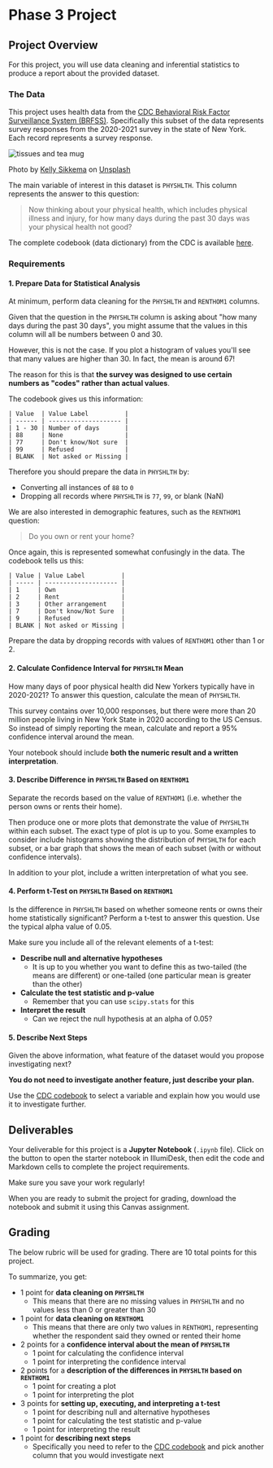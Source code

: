 # Phase 3 Project

## Project Overview

For this project, you will use data cleaning and inferential statistics to produce a report about the provided dataset.

### The Data

This project uses health data from the [CDC Behavioral Risk Factor Surveillance System (BRFSS)](https://www.cdc.gov/brfss/data_documentation/index.htm). Specifically this subset of the data represents survey responses from the 2020-2021 survey in the state of New York. Each record represents a survey response.

![tissues and tea mug](https://raw.githubusercontent.com/learn-co-curriculum/da-phase3-project-enterprise/main/sick_day.jpg)

Photo by <a href="https://unsplash.com/@kellysikkema?utm_source=unsplash&utm_medium=referral&utm_content=creditCopyText">Kelly Sikkema</a> on <a href="/?utm_source=unsplash&utm_medium=referral&utm_content=creditCopyText">Unsplash</a>

The main variable of interest in this dataset is `PHYSHLTH`. This column represents the answer to this question:

> Now thinking about your physical health, which includes physical illness and injury, for how many days during the past 30 days was your physical health not good?

The complete codebook (data dictionary) from the CDC is available [here](https://www.cdc.gov/brfss/annual_data/2020/pdf/codebook20_llcp-v2-508.pdf).

### Requirements

#### 1. Prepare Data for Statistical Analysis

At minimum, perform data cleaning for the `PHYSHLTH` and `RENTHOM1` columns.

Given that the question in the `PHYSHLTH` column is asking about "how many days during the past 30 days", you might assume that the values in this column will all be numbers between 0 and 30.

However, this is not the case. If you plot a histogram of values you'll see that many values are higher than 30. In fact, the mean is around 67!

The reason for this is that **the survey was designed to use certain numbers as "codes" rather than actual values**.

The codebook gives us this information:

```
| Value  | Value Label          |
| ------ | -------------------- |
| 1 - 30 | Number of days       |
| 88     | None                 |
| 77     | Don't know/Not sure  |
| 99     | Refused              |
| BLANK  | Not asked or Missing |
```

Therefore you should prepare the data in `PHYSHLTH` by:

* Converting all instances of `88` to `0`
* Dropping all records where `PHYSHLTH` is `77`, `99`, or blank (NaN)

We are also interested in demographic features, such as the `RENTHOM1` question:

> Do you own or rent your home?

Once again, this is represented somewhat confusingly in the data. The codebook tells us this:

```
| Value | Value Label          |
| ----- | -------------------- |
| 1     | Own                  |
| 2     | Rent                 |
| 3     | Other arrangement    |
| 7     | Don't know/Not Sure  |
| 9     | Refused              |
| BLANK | Not asked or Missing |
```

Prepare the data by dropping records with values of `RENTHOM1` other than 1 or 2.

#### 2. Calculate Confidence Interval for `PHYSHLTH` Mean

How many days of poor physical health did New Yorkers typically have in 2020-2021? To answer this question, calculate the mean of `PHYSHLTH`.

This survey contains over 10,000 responses, but there were more than 20 million people living in New York State in 2020 according to the US Census. So instead of simply reporting the mean, calculate and report a 95% confidence interval around the mean.

Your notebook should include **both the numeric result and a written interpretation**.

#### 3. Describe Difference in `PHYSHLTH` Based on `RENTHOM1`

Separate the records based on the value of `RENTHOM1` (i.e. whether the person owns or rents their home).

Then produce one or more plots that demonstrate the value of `PHYSHLTH` within each subset. The exact type of plot is up to you. Some examples to consider include histograms showing the distribution of `PHYSHLTH` for each subset, or a bar graph that shows the mean of each subset (with or without confidence intervals).

In addition to your plot, include a written interpretation of what you see.

#### 4. Perform t-Test on `PHYSHLTH` Based on `RENTHOM1`

Is the difference in `PHYSHLTH` based on whether someone rents or owns their home statistically significant? Perform a t-test to answer this question. Use the typical alpha value of 0.05.

Make sure you include all of the relevant elements of a t-test:

* **Describe null and alternative hypotheses**
  * It is up to you whether you want to define this as two-tailed (the means are different) or one-tailed (one particular mean is greater than the other)
* **Calculate the test statistic and p-value**
  * Remember that you can use `scipy.stats` for this
* **Interpret the result**
  * Can we reject the null hypothesis at an alpha of 0.05?

#### 5. Describe Next Steps

Given the above information, what feature of the dataset would you propose investigating next?

**You do not need to investigate another feature, just describe your plan.**

Use the [CDC codebook](https://www.cdc.gov/brfss/annual_data/2020/pdf/codebook20_llcp-v2-508.pdf) to select a variable and explain how you would use it to investigate further.

## Deliverables

Your deliverable for this project is a **Jupyter Notebook** (`.ipynb` file). Click on the button to open the starter notebook in IllumiDesk, then edit the code and Markdown cells to complete the project requirements.

Make sure you save your work regularly!

When you are ready to submit the project for grading, download the notebook and submit it using this Canvas assignment.

## Grading

The below rubric will be used for grading. There are 10 total points for this project.

To summarize, you get:

* 1 point for **data cleaning on `PHYSHLTH`**
  * This means that there are no missing values in `PHYSHLTH` and no values less than 0 or greater than 30
* 1 point for **data cleaning on `RENTHOM1`**
  * This means that there are only two values in `RENTHOM1`, representing whether the respondent said they owned or rented their home
* 2 points for a **confidence interval about the mean of `PHYSHLTH`**
  * 1 point for calculating the confidence interval
  * 1 point for interpreting the confidence interval
* 2 points for a **description of the differences in `PHYSHLTH` based on `RENTHOM1`**
  * 1 point for creating a plot
  * 1 point for interpreting the plot
* 3 points for **setting up, executing, and interpreting a t-test**
  * 1 point for describing null and alternative hypotheses
  * 1 point for calculating the test statistic and p-value
  * 1 point for interpreting the result
* 1 point for **describing next steps**
  * Specifically you need to refer to the [CDC codebook](https://www.cdc.gov/brfss/annual_data/2020/pdf/codebook20_llcp-v2-508.pdf) and pick another column that you would investigate next

